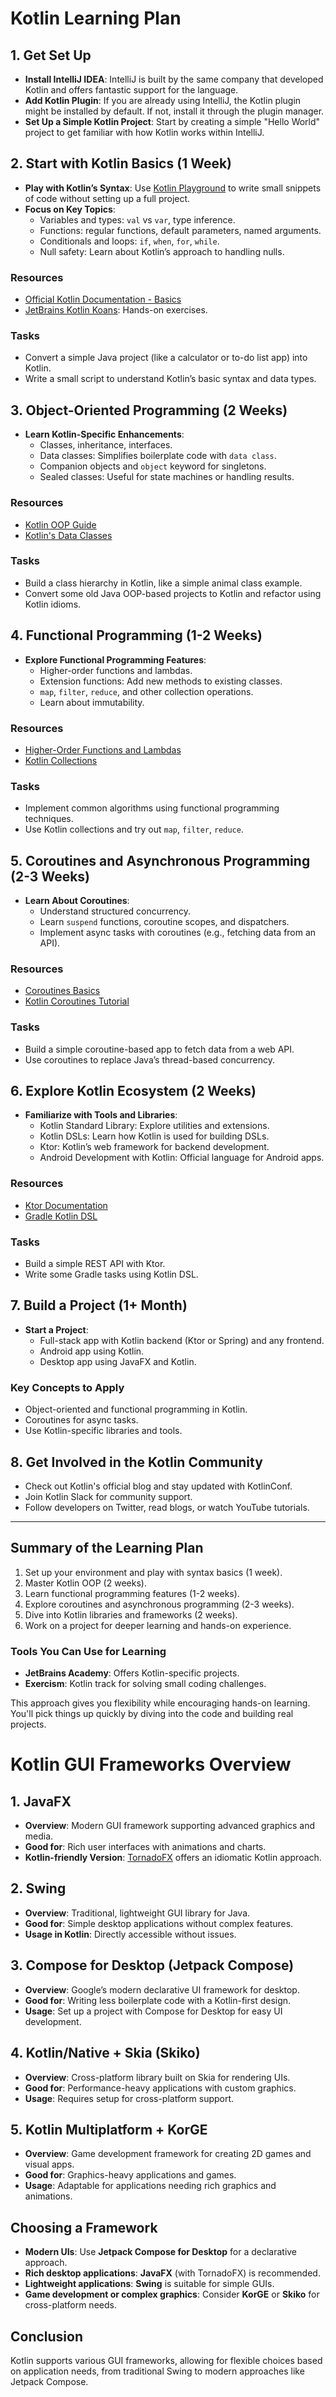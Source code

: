 # Kotlin Learning Plan

## 1. Get Set Up
- **Install IntelliJ IDEA**: IntelliJ is built by the same company that developed Kotlin and offers fantastic support for the language.
- **Add Kotlin Plugin**: If you are already using IntelliJ, the Kotlin plugin might be installed by default. If not, install it through the plugin manager.
- **Set Up a Simple Kotlin Project**: Start by creating a simple "Hello World" project to get familiar with how Kotlin works within IntelliJ.

## 2. Start with Kotlin Basics (1 Week)
- **Play with Kotlin’s Syntax**: Use [Kotlin Playground](https://play.kotlinlang.org/) to write small snippets of code without setting up a full project.
- **Focus on Key Topics**:
  - Variables and types: `val` vs `var`, type inference.
  - Functions: regular functions, default parameters, named arguments.
  - Conditionals and loops: `if`, `when`, `for`, `while`.
  - Null safety: Learn about Kotlin’s approach to handling nulls.

### Resources
- [Official Kotlin Documentation - Basics](https://kotlinlang.org/docs/basic-syntax.html)
- [JetBrains Kotlin Koans](https://play.kotlinlang.org/koans/overview): Hands-on exercises.

### Tasks
- Convert a simple Java project (like a calculator or to-do list app) into Kotlin.
- Write a small script to understand Kotlin’s basic syntax and data types.

## 3. Object-Oriented Programming (2 Weeks)
- **Learn Kotlin-Specific Enhancements**:
  - Classes, inheritance, interfaces.
  - Data classes: Simplifies boilerplate code with `data class`.
  - Companion objects and `object` keyword for singletons.
  - Sealed classes: Useful for state machines or handling results.

### Resources
- [Kotlin OOP Guide](https://kotlinlang.org/docs/classes.html)
- [Kotlin's Data Classes](https://kotlinlang.org/docs/data-classes.html)

### Tasks
- Build a class hierarchy in Kotlin, like a simple animal class example.
- Convert some old Java OOP-based projects to Kotlin and refactor using Kotlin idioms.

## 4. Functional Programming (1-2 Weeks)
- **Explore Functional Programming Features**:
  - Higher-order functions and lambdas.
  - Extension functions: Add new methods to existing classes.
  - `map`, `filter`, `reduce`, and other collection operations.
  - Learn about immutability.

### Resources
- [Higher-Order Functions and Lambdas](https://kotlinlang.org/docs/lambdas.html)
- [Kotlin Collections](https://kotlinlang.org/docs/collections-overview.html)

### Tasks
- Implement common algorithms using functional programming techniques.
- Use Kotlin collections and try out `map`, `filter`, `reduce`.

## 5. Coroutines and Asynchronous Programming (2-3 Weeks)
- **Learn About Coroutines**:
  - Understand structured concurrency.
  - Learn `suspend` functions, coroutine scopes, and dispatchers.
  - Implement async tasks with coroutines (e.g., fetching data from an API).

### Resources
- [Coroutines Basics](https://kotlinlang.org/docs/coroutines-basics.html)
- [Kotlin Coroutines Tutorial](https://kotlinlang.org/docs/coroutines-guide.html)

### Tasks
- Build a simple coroutine-based app to fetch data from a web API.
- Use coroutines to replace Java’s thread-based concurrency.

## 6. Explore Kotlin Ecosystem (2 Weeks)
- **Familiarize with Tools and Libraries**:
  - Kotlin Standard Library: Explore utilities and extensions.
  - Kotlin DSLs: Learn how Kotlin is used for building DSLs.
  - Ktor: Kotlin’s web framework for backend development.
  - Android Development with Kotlin: Official language for Android apps.

### Resources
- [Ktor Documentation](https://ktor.io/docs/welcome.html)
- [Gradle Kotlin DSL](https://docs.gradle.org/current/userguide/kotlin_dsl.html)

### Tasks
- Build a simple REST API with Ktor.
- Write some Gradle tasks using Kotlin DSL.

## 7. Build a Project (1+ Month)
- **Start a Project**:
  - Full-stack app with Kotlin backend (Ktor or Spring) and any frontend.
  - Android app using Kotlin.
  - Desktop app using JavaFX and Kotlin.

### Key Concepts to Apply
- Object-oriented and functional programming in Kotlin.
- Coroutines for async tasks.
- Use Kotlin-specific libraries and tools.

## 8. Get Involved in the Kotlin Community
- Check out Kotlin's official blog and stay updated with KotlinConf.
- Join Kotlin Slack for community support.
- Follow developers on Twitter, read blogs, or watch YouTube tutorials.

---

## Summary of the Learning Plan
1. Set up your environment and play with syntax basics (1 week).
2. Master Kotlin OOP (2 weeks).
3. Learn functional programming features (1-2 weeks).
4. Explore coroutines and asynchronous programming (2-3 weeks).
5. Dive into Kotlin libraries and frameworks (2 weeks).
6. Work on a project for deeper learning and hands-on experience.

### Tools You Can Use for Learning
- **JetBrains Academy**: Offers Kotlin-specific projects.
- **Exercism**: Kotlin track for solving small coding challenges.

This approach gives you flexibility while encouraging hands-on learning. You'll pick things up quickly by diving into the code and building real projects.



# Kotlin GUI Frameworks Overview

## 1. JavaFX
- **Overview**: Modern GUI framework supporting advanced graphics and media.
- **Good for**: Rich user interfaces with animations and charts.
- **Kotlin-friendly Version**: [TornadoFX](https://tornadofx.io/) offers an idiomatic Kotlin approach.

## 2. Swing
- **Overview**: Traditional, lightweight GUI library for Java.
- **Good for**: Simple desktop applications without complex features.
- **Usage in Kotlin**: Directly accessible without issues.

## 3. Compose for Desktop (Jetpack Compose)
- **Overview**: Google’s modern declarative UI framework for desktop.
- **Good for**: Writing less boilerplate code with a Kotlin-first design.
- **Usage**: Set up a project with Compose for Desktop for easy UI development.

## 4. Kotlin/Native + Skia (Skiko)
- **Overview**: Cross-platform library built on Skia for rendering UIs.
- **Good for**: Performance-heavy applications with custom graphics.
- **Usage**: Requires setup for cross-platform support.

## 5. Kotlin Multiplatform + KorGE
- **Overview**: Game development framework for creating 2D games and visual apps.
- **Good for**: Graphics-heavy applications and games.
- **Usage**: Adaptable for applications needing rich graphics and animations.

## Choosing a Framework
- **Modern UIs**: Use **Jetpack Compose for Desktop** for a declarative approach.
- **Rich desktop applications**: **JavaFX** (with TornadoFX) is recommended.
- **Lightweight applications**: **Swing** is suitable for simple GUIs.
- **Game development or complex graphics**: Consider **KorGE** or **Skiko** for cross-platform needs.

## Conclusion
Kotlin supports various GUI frameworks, allowing for flexible choices based on application needs, from traditional Swing to modern approaches like Jetpack Compose.

